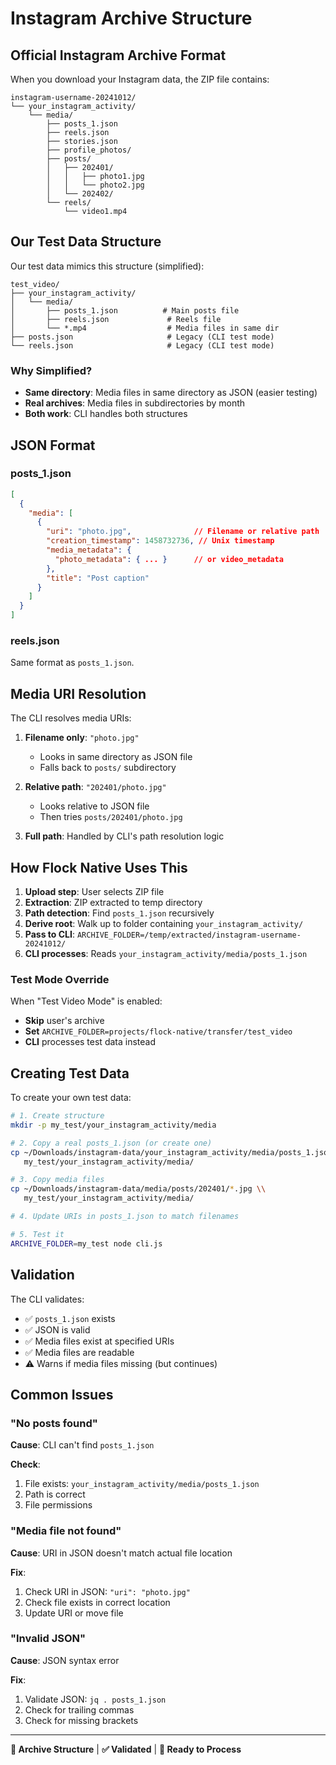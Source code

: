 # Instagram Archive Structure

## Official Instagram Archive Format

When you download your Instagram data, the ZIP file contains:

```
instagram-username-20241012/
└── your_instagram_activity/
    └── media/
        ├── posts_1.json
        ├── reels.json
        ├── stories.json
        ├── profile_photos/
        ├── posts/
        │   ├── 202401/
        │   │   ├── photo1.jpg
        │   │   └── photo2.jpg
        │   └── 202402/
        └── reels/
            └── video1.mp4
```

## Our Test Data Structure

Our test data mimics this structure (simplified):

```
test_video/
├── your_instagram_activity/
│   └── media/
│       ├── posts_1.json          # Main posts file
│       ├── reels.json             # Reels file
│       └── *.mp4                  # Media files in same dir
├── posts.json                     # Legacy (CLI test mode)
└── reels.json                     # Legacy (CLI test mode)
```

### Why Simplified?

- **Same directory**: Media files in same directory as JSON (easier testing)
- **Real archives**: Media files in subdirectories by month
- **Both work**: CLI handles both structures

## JSON Format

### posts_1.json

```json
[
  {
    "media": [
      {
        "uri": "photo.jpg",              // Filename or relative path
        "creation_timestamp": 1458732736, // Unix timestamp
        "media_metadata": {
          "photo_metadata": { ... }      // or video_metadata
        },
        "title": "Post caption"
      }
    ]
  }
]
```

### reels.json

Same format as `posts_1.json`.

## Media URI Resolution

The CLI resolves media URIs:

1. **Filename only**: `"photo.jpg"`
   - Looks in same directory as JSON file
   - Falls back to `posts/` subdirectory

2. **Relative path**: `"202401/photo.jpg"`
   - Looks relative to JSON file
   - Then tries `posts/202401/photo.jpg`

3. **Full path**: Handled by CLI's path resolution logic

## How Flock Native Uses This

1. **Upload step**: User selects ZIP file
2. **Extraction**: ZIP extracted to temp directory
3. **Path detection**: Find `posts_1.json` recursively
4. **Derive root**: Walk up to folder containing `your_instagram_activity/`
5. **Pass to CLI**: `ARCHIVE_FOLDER=/temp/extracted/instagram-username-20241012/`
6. **CLI processes**: Reads `your_instagram_activity/media/posts_1.json`

### Test Mode Override

When "Test Video Mode" is enabled:
- **Skip** user's archive
- **Set** `ARCHIVE_FOLDER=projects/flock-native/transfer/test_video`
- **CLI** processes test data instead

## Creating Test Data

To create your own test data:

```bash
# 1. Create structure
mkdir -p my_test/your_instagram_activity/media

# 2. Copy a real posts_1.json (or create one)
cp ~/Downloads/instagram-data/your_instagram_activity/media/posts_1.json \\
   my_test/your_instagram_activity/media/

# 3. Copy media files
cp ~/Downloads/instagram-data/media/posts/202401/*.jpg \\
   my_test/your_instagram_activity/media/

# 4. Update URIs in posts_1.json to match filenames

# 5. Test it
ARCHIVE_FOLDER=my_test node cli.js
```

## Validation

The CLI validates:
- ✅ `posts_1.json` exists
- ✅ JSON is valid
- ✅ Media files exist at specified URIs
- ✅ Media files are readable
- ⚠️ Warns if media files missing (but continues)

## Common Issues

### "No posts found"

**Cause**: CLI can't find `posts_1.json`

**Check**:
1. File exists: `your_instagram_activity/media/posts_1.json`
2. Path is correct
3. File permissions

### "Media file not found"

**Cause**: URI in JSON doesn't match actual file location

**Fix**:
1. Check URI in JSON: `"uri": "photo.jpg"`
2. Check file exists in correct location
3. Update URI or move file

### "Invalid JSON"

**Cause**: JSON syntax error

**Fix**:
1. Validate JSON: `jq . posts_1.json`
2. Check for trailing commas
3. Check for missing brackets

---

**📁 Archive Structure** | **✅ Validated** | **🔧 Ready to Process**

